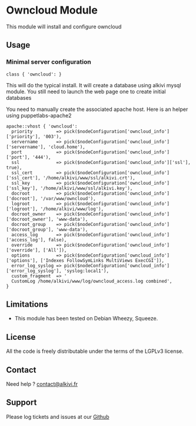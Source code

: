 # Owncloud Module

This module will install and configure owncloud

## Usage

### Minimal server configuration

```puppet
class { 'owncloud': }
```
This will do the typical install.
It will create a database using alkivi mysql module.
You still need to launch the web page one to create initial databases

You need to manually create the associated apache host. Here is an helper using puppetlabs-apache2

```puppet
apache::vhost { 'owncloud':
  priority         => pick($nodeConfiguration['owncloud_info']['priority'], '003'),
  servername       => pick($nodeConfiguration['owncloud_info']['servername'], 'cloud.home'),
  port             => pick($nodeConfiguration['owncloud_info']['port'], '444'),
  ssl              => pick($nodeConfiguration['owncloud_info']['ssl'], true),
  ssl_cert         => pick($nodeConfiguration['owncloud_info']['ssl_cert'], '/home/alkivi/www/ssl/alkivi.crt'),
  ssl_key          => pick($nodeConfiguration['owncloud_info']['ssl_key'], '/home/alkivi/www/ssl/alkivi.key'),
  docroot          => pick($nodeConfiguration['owncloud_info']['docroot'], '/var/www/owncloud'),
  logroot          => pick($nodeConfiguration['owncloud_info']['logroot'], '/home/alkivi/www/log'),
  docroot_owner    => pick($nodeConfiguration['owncloud_info']['docroot_owner'], 'www-data'),
  docroot_group    => pick($nodeConfiguration['owncloud_info']['docroot_group'], 'www-data'),
  access_log       => pick($nodeConfiguration['owncloud_info']['access_log'], false),
  override         => pick($nodeConfiguration['owncloud_info']['override'], ['All']),
  options          => pick($nodeConfiguration['owncloud_info']['options'], ['Indexes FollowSymLinks MultiViews ExecCGI']),
  error_log_syslog => pick($nodeConfiguration['owncloud_info']['error_log_syslog'], 'syslog:local1'),
  custom_fragment  => '
  CustomLog /home/alkivi/www/log/owncloud_access.log combined',
}
```

## Limitations

* This module has been tested on Debian Wheezy, Squeeze.

## License

All the code is freely distributable under the terms of the LGPLv3 license.

## Contact

Need help ? contact@alkivi.fr

## Support

Please log tickets and issues at our [Github](https://github.com/alkivi-sas/)
